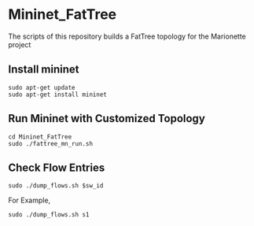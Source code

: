 # Mininet_FatTree
The scripts of this repository builds a FatTree topology for the Marionette project

## Install mininet
```
sudo apt-get update
sudo apt-get install mininet
```
## Run Mininet with Customized Topology
``` 
cd Mininet_FatTree
sudo ./fattree_mn_run.sh
```
## Check Flow Entries
```
sudo ./dump_flows.sh $sw_id
```
For Example,
```
sudo ./dump_flows.sh s1
```
